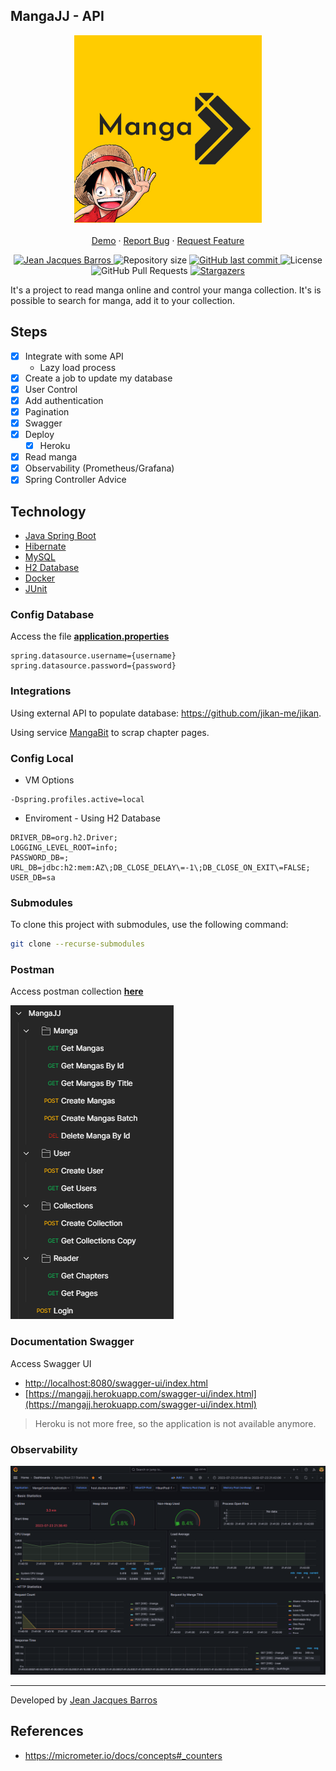 ## MangaJJ - API

<p align="center">
    <img src="./files/MangaJJLogo.jpg" alt="logo mangajj" width="300"/>
    <br />
    <br />
    <a href="https://mangajj.herokuapp.com/manga?limit=10&page=0&title=Naruto">Demo</a>
    ·
    <a href="https://github.com/jjeanjacques10/mangajj/issues">Report Bug</a>
    ·
    <a href="https://github.com/jjeanjacques10/mangajj/issues">Request Feature</a>
</p>

<p align="center">
   <a href="https://www.linkedin.com/in/jjean-jacques10/">
      <img alt="Jean Jacques Barros" src="https://img.shields.io/badge/-JeanJacquesBarros-FFCC00?style=flat&logo=Linkedin&logoColor=white" />
   </a>
  <img alt="Repository size" src="https://img.shields.io/github/repo-size/jjeanjacques10/mangajj?color=FFCC00">

  <a href="https://github.com/jjeanjacques10/mangajj/commits/master">
    <img alt="GitHub last commit" src="https://img.shields.io/github/last-commit/jjeanjacques10/mangajj?color=FFCC00">
  </a>
  <img alt="License" src="https://img.shields.io/badge/license-MIT-FFCC00">
  <img alt="GitHub Pull Requests" src="https://img.shields.io/github/issues-pr/jjeanjacques10/mangajj?color=FFCC00" />
  <a href="https://github.com/jjeanjacques10/mangajj/stargazers">
    <img alt="Stargazers" src="https://img.shields.io/github/stars/jjeanjacques10/mangajj?color=FFCC00&logo=github">
  </a>
</p>

It's a project to read manga online and control your manga collection. It's is possible to search for manga, add it to your collection.

## Steps

- [x] Integrate with some API
  - Lazy load process
- [x] Create a job to update my database
- [x] User Control
- [x] Add authentication
- [x] Pagination
- [x] Swagger
- [x] Deploy
  - [x] Heroku
- [x] Read manga 
- [x] Observability (Prometheus/Grafana)
- [x] Spring Controller Advice

## Technology

- [Java Spring Boot](https://spring.io/projects/spring-boot)
- [Hibernate](https://hibernate.org/)
- [MySQL](https://www.mysql.com/)
- [H2 Database](https://www.h2database.com/html/main.html)
- [Docker](https://www.docker.com/)
- [JUnit](https://junit.org/junit5/)

### Config Database

Access the file **[application.properties](src/main/resources/application.yml)**

```
spring.datasource.username={username}
spring.datasource.password={password}
```

### Integrations

Using external API to populate database: <https://github.com/jikan-me/jikan>.

Using service [MangaBit](https://github.com/franproque/MangaBit) to scrap chapter pages.

### Config Local

- VM Options

```
-Dspring.profiles.active=local
```

- Enviroment - Using H2 Database

```
DRIVER_DB=org.h2.Driver;
LOGGING_LEVEL_ROOT=info;
PASSWORD_DB=;
URL_DB=jdbc:h2:mem:AZ\;DB_CLOSE_DELAY\=-1\;DB_CLOSE_ON_EXIT\=FALSE;
USER_DB=sa
```

### Submodules

To clone this project with submodules, use the following command:

``` bash
git clone --recurse-submodules
```

### Postman

Access postman collection **[here](./files/Manga%20JJ.postman_collection.json)**

<img alt="Postman Collection" src="./files/collectionMangaJJ.png">

### Documentation Swagger

Access Swagger UI

- [http://localhost:8080/swagger-ui/index.html](http://localhost:8080/swagger-ui/index.html)
- [https://mangajj.herokuapp.com/swagger-ui/index.html](https://mangajj.herokuapp.com/swagger-ui/index.html)

> Heroku is not more free, so the application is not available anymore.

### Observability

![Grafana Dashboard](./files/dashboardGrafana.png)

---
Developed by [Jean Jacques Barros](https://github.com/jjeanjacques10)

## References

- https://micrometer.io/docs/concepts#_counters